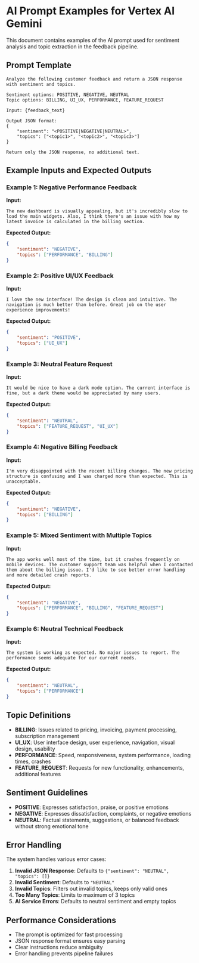 # AI Prompt Examples for Vertex AI Gemini

This document contains examples of the AI prompt used for sentiment analysis and topic extraction in the feedback pipeline.

## Prompt Template

```
Analyze the following customer feedback and return a JSON response with sentiment and topics.

Sentiment options: POSITIVE, NEGATIVE, NEUTRAL
Topic options: BILLING, UI_UX, PERFORMANCE, FEATURE_REQUEST

Input: {feedback_text}

Output JSON format:
{
    "sentiment": "<POSITIVE|NEGATIVE|NEUTRAL>",
    "topics": ["<topic1>", "<topic2>", "<topic3>"]
}

Return only the JSON response, no additional text.
```

## Example Inputs and Expected Outputs

### Example 1: Negative Performance Feedback
**Input:**
```
The new dashboard is visually appealing, but it's incredibly slow to load the main widgets. Also, I think there's an issue with how my latest invoice is calculated in the billing section.
```

**Expected Output:**
```json
{
    "sentiment": "NEGATIVE",
    "topics": ["PERFORMANCE", "BILLING"]
}
```

### Example 2: Positive UI/UX Feedback
**Input:**
```
I love the new interface! The design is clean and intuitive. The navigation is much better than before. Great job on the user experience improvements!
```

**Expected Output:**
```json
{
    "sentiment": "POSITIVE",
    "topics": ["UI_UX"]
}
```

### Example 3: Neutral Feature Request
**Input:**
```
It would be nice to have a dark mode option. The current interface is fine, but a dark theme would be appreciated by many users.
```

**Expected Output:**
```json
{
    "sentiment": "NEUTRAL",
    "topics": ["FEATURE_REQUEST", "UI_UX"]
}
```

### Example 4: Negative Billing Feedback
**Input:**
```
I'm very disappointed with the recent billing changes. The new pricing structure is confusing and I was charged more than expected. This is unacceptable.
```

**Expected Output:**
```json
{
    "sentiment": "NEGATIVE",
    "topics": ["BILLING"]
}
```

### Example 5: Mixed Sentiment with Multiple Topics
**Input:**
```
The app works well most of the time, but it crashes frequently on mobile devices. The customer support team was helpful when I contacted them about the billing issue. I'd like to see better error handling and more detailed crash reports.
```

**Expected Output:**
```json
{
    "sentiment": "NEGATIVE",
    "topics": ["PERFORMANCE", "BILLING", "FEATURE_REQUEST"]
}
```

### Example 6: Neutral Technical Feedback
**Input:**
```
The system is working as expected. No major issues to report. The performance seems adequate for our current needs.
```

**Expected Output:**
```json
{
    "sentiment": "NEUTRAL",
    "topics": ["PERFORMANCE"]
}
```

## Topic Definitions

- **BILLING**: Issues related to pricing, invoicing, payment processing, subscription management
- **UI_UX**: User interface design, user experience, navigation, visual design, usability
- **PERFORMANCE**: Speed, responsiveness, system performance, loading times, crashes
- **FEATURE_REQUEST**: Requests for new functionality, enhancements, additional features

## Sentiment Guidelines

- **POSITIVE**: Expresses satisfaction, praise, or positive emotions
- **NEGATIVE**: Expresses dissatisfaction, complaints, or negative emotions
- **NEUTRAL**: Factual statements, suggestions, or balanced feedback without strong emotional tone

## Error Handling

The system handles various error cases:

1. **Invalid JSON Response**: Defaults to `{"sentiment": "NEUTRAL", "topics": []}`
2. **Invalid Sentiment**: Defaults to `"NEUTRAL"`
3. **Invalid Topics**: Filters out invalid topics, keeps only valid ones
4. **Too Many Topics**: Limits to maximum of 3 topics
5. **AI Service Errors**: Defaults to neutral sentiment and empty topics

## Performance Considerations

- The prompt is optimized for fast processing
- JSON response format ensures easy parsing
- Clear instructions reduce ambiguity
- Error handling prevents pipeline failures
